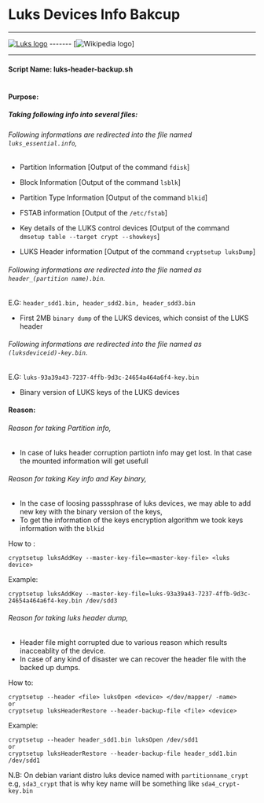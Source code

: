 # Luks Devices Info Bakcup

-------------
 [![Luks logo](https://guardianproject.info/wp-content/uploads/2011/02/luks-logo-cropped.png)](https://guardianproject.info/code/luks/)      -------  [![Wikipedia logo](https://upload.wikimedia.org/wikipedia/commons/thumb/b/b3/Wikipedia-logo-v2-en.svg/135px-Wikipedia-logo-v2-en.svg.png)]

------------
#### Script Name: luks-header-backup.sh
#
#
#### Purpose:

##### Taking following info into several files:

###### Following informations are redirected into the file named `luks_essential.info`,
- Partition Information [Output of the command `fdisk`]

- Block Information [Output of the command `lsblk`]

- Partition Type Information [Output of the command `blkid`]

- FSTAB information [Output of the `/etc/fstab`]

- Key details of the LUKS control devices [Output of the command `dmsetup table --target crypt --showkeys`]
 
- LUKS Header information [Output of the command `cryptsetup luksDump`]
 
###### Following informations are redirected into the file named as `header_(partition name).bin`. 
E.G: `header_sdd1.bin, header_sdd2.bin, header_sdd3.bin`

- First 2MB `binary dump` of the LUKS devices, which consist of the LUKS header
 
###### Following informations are redirected into the file named as `(luksdeviceid)-key.bin`. 
E.G: `luks-93a39a43-7237-4ffb-9d3c-24654a464a6f4-key.bin`
- Binary version of LUKS keys of the LUKS devices

#### Reason:

###### Reason for taking Partition info,

- In case of luks header corruption partiotn info may get lost. In that case the mounted information will get usefull

###### Reason for taking Key info and Key binary,

- In the case of loosing passsphrase of luks devices, we may able to add new key with the binary version of the keys,
- To get the information of the keys encryption algorithm we took keys information with the `blkid`

How to :
```
cryptsetup luksAddKey --master-key-file=<master-key-file> <luks device>
```
Example:
```
cryptsetup luksAddKey --master-key-file=luks-93a39a43-7237-4ffb-9d3c-24654a464a6f4-key.bin /dev/sdd3
```

###### Reason for taking luks header dump,

- Header file might corrupted due to various reason which results inacceablity of the device. 
- In case of any kind of disaster we can recover the header file with the backed up dumps.

How to:
```
cryptsetup --header <file> luksOpen <device> </dev/mapper/ -name>
or
cryptsetup luksHeaderRestore --header-backup-file <file> <device>
```
Example:
```
cryptsetup --header header_sdd1.bin luksOpen /dev/sdd1
or
cryptsetup luksHeaderRestore --header-backup-file header_sdd1.bin /dev/sdd1
```
N.B: On debian variant distro luks device named with `partitionname_crypt` e.g, `sda3_crypt` that is why key name will be something like `sda4_crypt-key.bin` 
